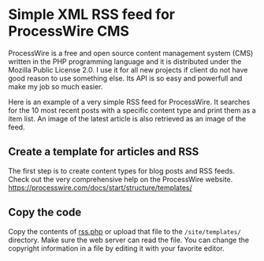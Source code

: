 # Simple XML RSS feed for ProcessWire CMS

ProcessWire is a free and open source content management system (CMS) written in the PHP programming language and it is distributed under the Mozilla Public License 2.0. I use it for all new projects if client do not have good reason to use something else. Its API is so easy and powerfull and make my job so much easier.

Here is an example of a very simple RSS feed for ProcessWire. It searches for the 10 most recent posts with a specific content type and print them as a item list. An image of the latest article is also retrieved as an image of the feed.

## Create a template for articles and RSS

The first step is to create content types for blog posts and RSS feeds. Check out the very comprehensive help on the ProcessWire website.
https://processwire.com/docs/start/structure/templates/

## Copy the code

Copy the contents of [rss.php](https://github.com/timoanttila/ProcessWire-SimpleRSS/blob/master/rss.php) or upload that file to the `/site/templates/` directory. Make sure the web server can read the file. You can change the copyright information in a file by editing it with your favorite editor.
